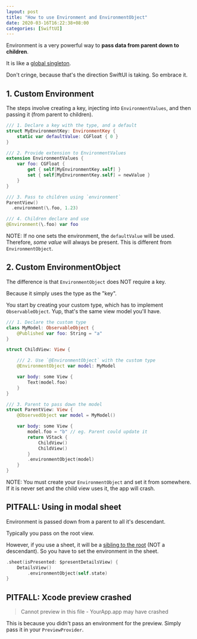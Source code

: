 ```yaml
---
layout: post
title: "How to use Environment and EnvironmentObject"
date: 2020-03-16T16:22:38+08:00
categories: [SwiftUI]
---
```


Environment is a very powerful way to **pass data from parent down to children**.

It is like a [global singleton](https://www.youtube.com/watch?v=CyQ59ZfT5E0).

Don't cringe, because that's the direction SwiftUI is taking. So embrace it.

## 1. Custom Environment

The steps involve creating a key, injecting into `EnvironmentValues`, and then passing it (from parent to children).

```swift
/// 1. Declare a key with the type, and a default
struct MyEnvironmentKey: EnvironmentKey {
    static var defaultValue: CGFloat { 0 }
}

/// 2. Provide extension to EnvironmentValues
extension EnvironmentValues {
    var foo: CGFloat {
        get { self[MyEnvironmentKey.self] }
        set { self[MyEnvironmentKey.self] = newValue }
    }
}

/// 3. Pass to children using `environment`
ParentView()
  .environment(\.foo, 1.23)

/// 4. Children declare and use
@Environment(\.foo) var foo
```

NOTE: If no one sets the environment, the `defaultValue` will be used. Therefore, _some value_ will always be present. This is different from `EnvironmentObject`.

## 2. Custom EnvironmentObject

The difference is that `EnvironmentObject` does NOT require a key.

Because it simply uses the type as the "key".

You start by creating your custom type, which has to implement `ObservableObject`. Yup, that's the same view model you'll have.

```swift
/// 1. Declare the custom type
class MyModel: ObservableObject {
    @Published var foo: String = "a"
}

struct ChildView: View {

    /// 2. Use `@EnvironmentObject` with the custom type
    @EnvironmentObject var model: MyModel

    var body: some View {
        Text(model.foo)
    }
}

/// 3. Parent to pass down the model
struct ParentView: View {
    @ObservedObject var model = MyModel()

    var body: some View {
        model.foo = "b" // eg. Parent could update it
        return VStack {
            ChildView()
            ChildView()
        }
        .environmentObject(model)
    }
}
```

NOTE: You must create your `EnvironmentObject` and set it from somewhere. If it is never set and the child view uses it, the app will crash.

## PITFALL: Using in modal sheet

Environment is passed down from a parent to all it's descendant.

Typically you pass on the root view.

However, if you use a sheet, it will be a [sibling to the root](https://github.com/peterfriese/Swift-EnvironmentObject-Demo) (NOT a descendant). So you have to set the environment in the sheet.

```swift
.sheet(isPresented: $presentDetailsView) {
    DetailsView()
        .environmentObject(self.state)
}
```

## PITFALL: Xcode preview crashed

> Cannot preview in this file - YourApp.app may have crashed

This is because you didn't pass an environment for the preview. Simply pass it in your `PreviewProvider`.
